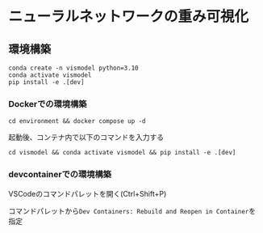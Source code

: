 # ニューラルネットワークの重み可視化

## 環境構築

```
conda create -n vismodel python=3.10
conda activate vismodel
pip install -e .[dev]
```

### Dockerでの環境構築

```
cd environment && docker compose up -d
```

起動後、コンテナ内で以下のコマンドを入力する

```
cd vismodel && conda activate vismodel && pip install -e .[dev]
```

### devcontainerでの環境構築
VSCodeのコマンドパレットを開く(Ctrl+Shift+P)

コマンドパレットから```Dev Containers: Rebuild and Reopen in Container```を指定

